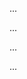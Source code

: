 <panel type="danger" header=":trophy: Can create PRs on GitHub :star:" expandable expanded no-close>

<panel type="danger" header=":trophy: Can explain branching :star:" expandable>
  <include src="../../book/revisionControl/branching/full.md" />
  <panel header=":trophy: Evidence" expanded>

...

  </panel>
</panel>

<panel type="danger" header=":trophy: Can use Git branching :star:" expandable>
  <include src="../../book/gitAndGithub/branch/full.md" />
  <panel header=":trophy: Evidence" expanded>

...

  </panel>
</panel>

<panel type="info" header=":trophy: Can use Git to resolve merge conflicts :star::star::star:" expandable>
  <include src="../../book/gitAndGithub/mergeConflicts/full.md" />
  <panel header=":trophy: Evidence" expanded>

...

  </panel>
</panel>

<panel type="info" header=":trophy: Can review and merge PRs on GitHub :star::star::star:" expandable>
  <include src="../../book/gitAndGithub/managePRs/full.md" />
  <panel header=":trophy: Evidence" expanded>

...

  </panel>
</panel>

</panel>

